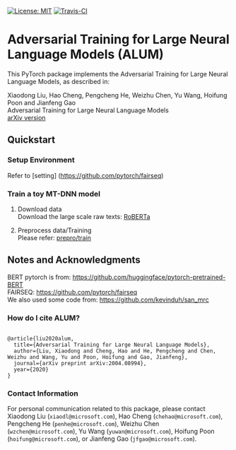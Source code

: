 [![License: MIT](https://img.shields.io/badge/License-MIT-yellow.svg)](https://opensource.org/licenses/MIT)
[![Travis-CI](https://travis-ci.org/namisan/mt-dnn.svg?branch=master)](https://github.com/namisan/mt-dnn)


# Adversarial Training for Large Neural Language Models (ALUM)

This PyTorch package implements the Adversarial Training for Large Neural Language Models, as described in:

Xiaodong Liu, Hao Cheng, Pengcheng He, Weizhu Chen, Yu Wang, Hoifung Poon and Jianfeng Gao<br/>
Adversarial Training for Large Neural Language Models <br/>
[arXiv version](https://arxiv.org/abs/2004.08994) <br/>


## Quickstart

### Setup Environment
   Refer to [setting] (https://github.com/pytorch/fairseq)


### Train a toy MT-DNN model
1. Download data </br>
   Download the large scale raw texts: [RoBERTa](https://arxiv.org/abs/1907.11692) 

2. Preprocess data/Training </br>
   Please refer: [prepro/train](https://github.com/pytorch/fairseq/blob/master/examples/roberta/README.pretraining.md)


## Notes and Acknowledgments
BERT pytorch is from: https://github.com/huggingface/pytorch-pretrained-BERT <br/>
FAIRSEQ: https://github.com/pytorch/fairseq<br/>
We also used some code from: https://github.com/kevinduh/san_mrc <br/>

### How do I cite ALUM?

```

@article{liu2020alum,
  title={Adversarial Training for Large Neural Language Models},
  author={Liu, Xiaodong and Cheng, Hao and He, Pengcheng and Chen, Weizhu and Wang, Yu and Poon, Hoifung and Gao, Jianfeng},
  journal={arXiv preprint arXiv:2004.08994},
  year={2020}
}
```
### Contact Information


For personal communication related to this package, please contact Xiaodong Liu (`xiaodl@microsoft.com`), Hao Cheng (`chehao@microsoft.com`), Pengcheng He (`penhe@microsoft.com`), Weizhu Chen (`wzchen@microsoft.com`), Yu Wang (`yuwan@microsoft.com`), Hoifung Poon (`hoifung@microsoft.com`), or Jianfeng Gao (`jfgao@microsoft.com`).
